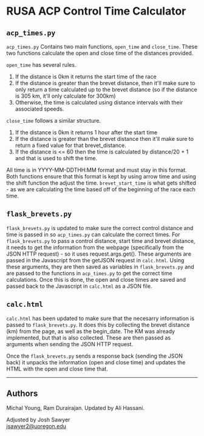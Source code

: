 # RUSA ACP Control Time Calculator
## `acp_times.py`
`acp_times.py` Contains two main functions, `open_time` and `close_time`. These two functions calculate the open and close time of the distances provided. 

`open_time` has several rules.
1. If the distance is 0km it returns the start time of the race
2. If the distance is greater than the brevet distance, then it'll make sure to only return a time calculated up to the brevet distance (so if the distance is 305 km, it'll only calculate for 300km)
3. Otherwise, the time is calculated using distance intervals with their associated speeds. 

`close_time` follows a similar structure.
1. If the distance is 0km it returns 1 hour after the start time
2. If the distance is greater than the brevet distance then it'll make sure to return a fixed value for that brevet_distance. 
3. If the distance is <= 60 then the time is calculated by distance/20 + 1 and that is used to shift the time. 

All time is in YYYY-MM-DDTHH:MM format and must stay in this format. Both functions ensure that this format is kept by using arrow time and using the shift function the adjust the time. `brevet_start_time` is what gets shifted - as we are calculating the time based off of the beginning of the race each time. 

## `flask_brevets.py`
`flask_brevets.py` is updated to make sure the correct control distance and time is passed in so `acp_times.py` can calculate the correct times. For `flask_brevets.py` to pass a control distance, start time and brevet distance, it needs to get the information from the webpage (specifically from the JSON HTTP request) - so it uses request.args.get(). These arguments are passed in the Javascript from the getJSON request in `calc.html`. Using these arguments, they are then saved as variables in `flask_brevets.py` and are passed to the functions in `acp_times.py` to get the correct time calculations. Once this is done, the open and close times are saved and passed back to the Javascript in `calc.html` as a JSON file. 

## `calc.html`
`calc.html` has been updated to make sure that the necesarry information is passed to `flask_brevets.py`. It does this by collecting the brevet distance (km) from the page, as well as the begin_date. The KM was already implemented, but that is also collected. These are then passed as arguments when sending the JSON HTTP request.
 
Once the `flask_brevets.py` sends a response back (sending the JSON back) it unpacks the information (open and close time) and updates the HTML with the open and close time that. 

-----
## Authors

Michal Young, Ram Durairajan. Updated by Ali Hassani.

Adjusted by Josh Sawyer\
jsawyer2@uoregon.edu

